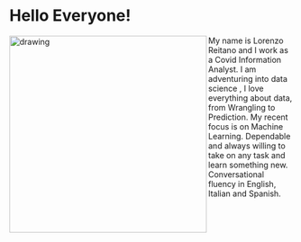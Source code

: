 # Hello Everyone!
<img src="https://relor91.github.io/Lorenzo_Portfolio/images/Me%20-%20About.jpg" alt="drawing" width="350" align="left"/><p>My name is Lorenzo Reitano and I work as a Covid Information Analyst. I am adventuring into data science , I love everything about data, from Wrangling to Prediction. My recent focus is on Machine Learning. Dependable and always willing to take on any task and learn something new. Conversational fluency in English, Italian and Spanish.</p>
 <br><br><br><br><br><br><br><br><br><br><br>
